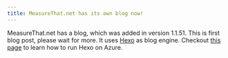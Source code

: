 ```yaml
---
title: MeasureThat.net has its own blog now!
---
```

MeasureThat.net has a blog, which was added in version 1.1.51.
This is first blog post, please wait for more.
It uses [Hexo](https://hexo.io/) as blog engine.
Checkout [this page](http://the-coderok.azurewebsites.net/2015/09/16/Running-Hexo-blog-on-Azure/) to learn how to run Hexo on Azure.